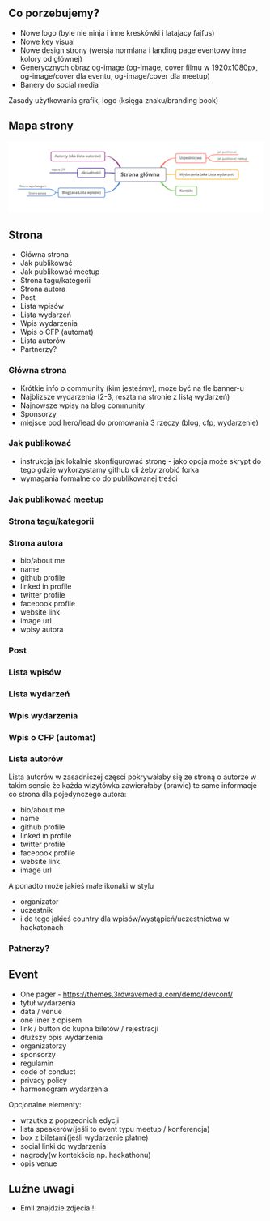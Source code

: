 ## Co porzebujemy?

- Nowe logo (byle nie ninja i inne kreskówki i latajacy fajfus)
- Nowe key visual
- Nowe design strony (wersja normlana i landing page eventowy inne kolory od głównej)
- Generycznych obraz og-image (og-image, cover filmu w 1920x1080px, og-image/cover dla eventu, og-image/cover dla meetup)
- Banery do social media

Zasady użytkowania grafik, logo (księga znaku/branding book)

## Mapa strony

![site map](site_map.png "Site map")

## Strona

- Główna strona
- Jak publikować
- Jak publikować meetup
- Strona tagu/kategorii
- Strona autora
- Post
- Lista wpisów
- Lista wydarzeń
- Wpis wydarzenia
- Wpis o CFP (automat)
- Lista autorów
- Partnerzy?

### Główna strona
- Krótkie info o community (kim jesteśmy), moze być na tle banner-u
- Najblizsze wydarzenia (2-3, reszta na stronie z listą wydarzeń)
- Najnowsze wpisy na blog community
- Sponsorzy
- miejsce pod hero/lead do promowania 3 rzeczy (blog, cfp, wydarzenie)

### Jak publikować

- instrukcja jak lokalnie skonfigurować stronę - jako opcja może skrypt do tego gdzie wykorzystamy github cli żeby zrobić forka
- wymagania formalne co do publikowanej treści

### Jak publikować meetup


### Strona tagu/kategorii


### Strona autora

- bio/about me
- name
- github profile
- linked in profile
- twitter profile
- facebook profile
- website link
- image url
- wpisy autora

### Post


### Lista wpisów


### Lista wydarzeń


### Wpis wydarzenia


### Wpis o CFP (automat)


### Lista autorów

Lista autorów w zasadniczej częsci pokrywałaby się ze stroną o autorze w takim sensie że każda wizytówka zawierałaby (prawie) te same informacje co strona dla pojedynczego autora:

- bio/about me
- name
- github profile
- linked in profile
- twitter profile
- facebook profile
- website link
- image url

A ponadto może jakieś małe ikonaki w stylu
- organizator
- uczestnik
- i do tego jakieś country dla wpisów/wystąpień/uczestnictwa w hackatonach

### Patnerzy?


## Event

- One pager - https://themes.3rdwavemedia.com/demo/devconf/
- tytuł wydarzenia
- data / venue
- one liner z opisem
- link / button do kupna biletów / rejestracji
- dłuższy opis wydarzenia
- organizatorzy
- sponsorzy
- regulamin
- code of conduct
- privacy policy
- harmonogram wydarzenia

Opcjonalne elementy:

- wrzutka z poprzednich edycji
- lista speakerów(jeśli to event typu meetup / konferencja)
- box z biletami(jeśli wydarzenie płatne)
- social linki do wydarzenia
- nagrody(w kontekście np. hackathonu)
- opis venue

## Luźne uwagi

- Emil znajdzie zdjecia!!!

